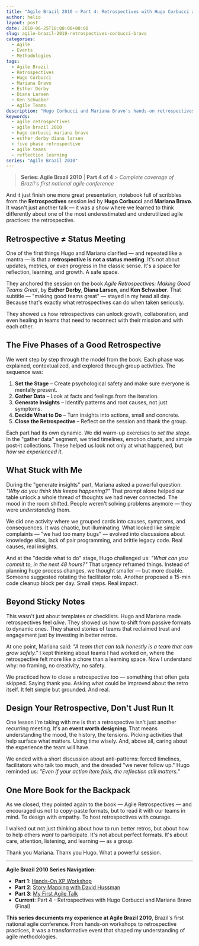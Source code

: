 ```yaml
---
title: "Agile Brazil 2010 – Part 4: Retrospectives with Hugo Corbucci and Mariana Bravo"
author: helio
layout: post
date: 2010-06-25T18:00:00+00:00
slug: agile-brazil-2010-retrospectives-corbucci-bravo
categories:
  - Agile
  - Events
  - Methodologies
tags:
  - Agile Brazil
  - Retrospectives
  - Hugo Corbucci
  - Mariana Bravo
  - Esther Derby
  - Diana Larsen
  - Ken Schwaber
  - Agile Teams
description: "Hugo Corbucci and Mariana Bravo's hands-on retrospectives workshop at Agile Brazil 2010 - learning the five phases to transform good teams into great teams."
keywords:
  - agile retrospectives
  - agile brazil 2010
  - hugo corbucci mariana bravo
  - esther derby diana larsen
  - five phase retrospective
  - agile teams
  - reflection learning
series: "Agile Brazil 2010"
---
```


> **Series: Agile Brazil 2010** | **Part 4 of 4** > _Complete coverage of Brazil's first national agile conference_

And it just finish one more great presentation, notebook full of scribbles from the **Retrospectives** session led by **Hugo Corbucci** and **Mariana Bravo**. It wasn't just another talk — it was a show where we learned to think differently about one of the most underestimated and underutilized agile practices: the retrospective.

## Retrospective ≠ Status Meeting

One of the first things Hugo and Mariana clarified — and repeated like a mantra — is that a **retrospective is not a status meeting**. It's not about updates, metrics, or even progress in the classic sense. It's a space for reflection, learning, and growth. A safe space.

They anchored the session on the book _Agile Retrospectives: Making Good Teams Great_, by **Esther Derby**, **Diana Larsen**, and **Ken Schwaber**. That subtitle — "making good teams great" — stayed in my head all day. Because that's exactly what retrospectives can do when taken seriously.

They showed us how retrospectives can unlock growth, collaboration, and even healing in teams that need to reconnect with their mission and with each other.

## The Five Phases of a Good Retrospective

We went step by step through the model from the book. Each phase was explained, contextualized, and explored through group activities. The sequence was:

1. **Set the Stage** – Create psychological safety and make sure everyone is mentally present.
2. **Gather Data** – Look at facts and feelings from the iteration.
3. **Generate Insights** – Identify patterns and root causes, not just symptoms.
4. **Decide What to Do** – Turn insights into actions, small and concrete.
5. **Close the Retrospective** – Reflect on the session and thank the group.

Each part had its own dynamic. We did warm-up exercises to _set the stage_. In the "gather data" segment, we tried timelines, emotion charts, and simple post-it collections. These helped us look not only at what happened, but _how we experienced it_.

## What Stuck with Me

During the "generate insights" part, Mariana asked a powerful question: _"Why do you think this keeps happening?"_ That prompt alone helped our table unlock a whole thread of thoughts we had never connected. The mood in the room shifted. People weren't solving problems anymore — they were _understanding_ them.

We did one activity where we grouped cards into causes, symptoms, and consequences. It was chaotic, but illuminating. What looked like simple complaints — "we had too many bugs" — evolved into discussions about knowledge silos, lack of pair programming, and brittle legacy code. Real causes, real insights.

And at the "decide what to do" stage, Hugo challenged us: _"What can you commit to, in the next 48 hours?"_ That urgency reframed things. Instead of planning huge process changes, we thought smaller — but more doable. Someone suggested rotating the facilitator role. Another proposed a 15-min code cleanup block per day. Small steps. Real impact.

## Beyond Sticky Notes

This wasn't just about templates or checklists. Hugo and Mariana made retrospectives feel _alive_. They showed us how to shift from passive formats to dynamic ones. They shared stories of teams that reclaimed trust and engagement just by investing in better retros.

At one point, Mariana said: _"A team that can talk honestly is a team that can grow safely."_ I kept thinking about teams I had worked on, where the retrospective felt more like a chore than a learning space. Now I understand why: no framing, no creativity, no safety.

We practiced how to close a retrospective too — something that often gets skipped. Saying thank you. Asking what could be improved about the retro itself. It felt simple but grounded. And real.

## Design Your Retrospective, Don't Just Run It

One lesson I'm taking with me is that a retrospective isn't just another recurring meeting. It's an **event worth designing**. That means understanding the mood, the history, the tensions. Picking activities that help surface what matters. Using time wisely. And, above all, caring about the experience the team will have.

We ended with a short discussion about anti-patterns: forced timelines, facilitators who talk too much, and the dreaded "we never follow up." Hugo reminded us: _"Even if your action item fails, the reflection still matters."_

## One More Book for the Backpack

As we closed, they pointed again to the book — Agile Retrospectives — and encouraged us not to copy-paste formats, but to read it with our teams in mind. To design with empathy. To host retrospectives with courage.

I walked out not just thinking about how to run better retros, but about how to help others _want_ to participate. It's not about perfect formats. It's about care, attention, listening, and learning — as a group.

Thank you Mariana. Thank you Hugo. What a powerful session.

---

**Agile Brazil 2010 Series Navigation:**

- **Part 1**: [Hands-On XP Workshop](../2010-06-22-agile-brazil-2010-introducao-a-programacao-extrema-xp/)
- **Part 2**: [Story Mapping with David Hussman](../2010-06-23-agile-brazil-2010-user-story-map-hussman/)
- **Part 3**: [My First Agile Talk](../2010-06-24-agile-brazil-2010-primeira-palestra/)
- **Current**: Part 4 - Retrospectives with Hugo Corbucci and Mariana Bravo (Final)

**This series documents my experience at Agile Brazil 2010**, Brazil's first national agile conference. From hands-on workshops to retrospective practices, it was a transformative event that shaped my understanding of agile methodologies.
